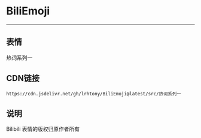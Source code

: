 
# BiliEmoji
---
## 表情
热词系列一
## CDN链接
```
https://cdn.jsdelivr.net/gh/lrhtony/BiliEmoji@latest/src/热词系列一
```
## 说明
Bilibili 表情的版权归原作者所有
